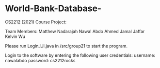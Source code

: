 # World-Bank-Database-

CS2212 (2021) Course Project: 

Team Members:
Matthew Nadarajah 
Nawal Abdo
Ahmed Jamal Jaffar
Kelvin Wu

Please run Login_UI.java in /src/group21 to start the program. 

Login to the software by entering the following user credentials:
username: nawalabdo
password: cs2212rocks
